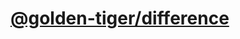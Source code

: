 # [@golden-tiger/difference](https://www.tigercheng.ga/?current-manuscript=/golden-tiger-difference)
